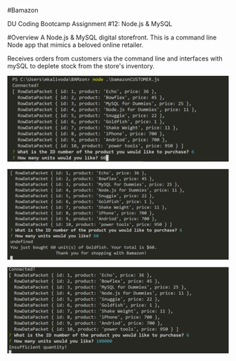
#Bamazon


DU Coding Bootcamp Assignment #12: Node.js &amp; MySQL

#Overview
A Node.js & MySQL digital storefront. This is a command line Node app that mimics a beloved online retailer.


Receives orders from customers via the command line and interfaces with mySQL to deplete stock from the store's inventory.


![Iquirer Prompts](./nodePROMPTS.PNG)

![Order Filled](./successfullOrder.PNG)

![Failed Order](./failedOrder.PNG)



